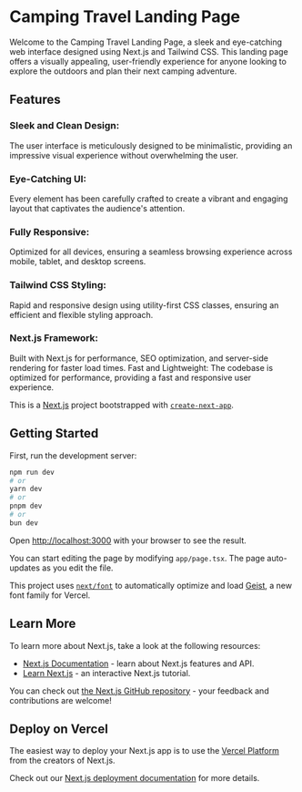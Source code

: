 # Camping Travel Landing Page
Welcome to the Camping Travel Landing Page, a sleek and eye-catching web interface designed using Next.js and Tailwind CSS. This landing page offers a visually appealing, user-friendly experience for anyone looking to explore the outdoors and plan their next camping adventure.

## Features
### Sleek and Clean Design: 
The user interface is meticulously designed to be minimalistic, providing an impressive visual experience without overwhelming the user.
### Eye-Catching UI:
Every element has been carefully crafted to create a vibrant and engaging layout that captivates the audience's attention.
### Fully Responsive:
Optimized for all devices, ensuring a seamless browsing experience across mobile, tablet, and desktop screens.
### Tailwind CSS Styling:
Rapid and responsive design using utility-first CSS classes, ensuring an efficient and flexible styling approach.
### Next.js Framework:
Built with Next.js for performance, SEO optimization, and server-side rendering for faster load times.
Fast and Lightweight: The codebase is optimized for performance, providing a fast and responsive user experience.


This is a [Next.js](https://nextjs.org) project bootstrapped with [`create-next-app`](https://nextjs.org/docs/app/api-reference/cli/create-next-app).

## Getting Started

First, run the development server:

```bash
npm run dev
# or
yarn dev
# or
pnpm dev
# or
bun dev
```

Open [http://localhost:3000](http://localhost:3000) with your browser to see the result.

You can start editing the page by modifying `app/page.tsx`. The page auto-updates as you edit the file.

This project uses [`next/font`](https://nextjs.org/docs/app/building-your-application/optimizing/fonts) to automatically optimize and load [Geist](https://vercel.com/font), a new font family for Vercel.

## Learn More

To learn more about Next.js, take a look at the following resources:

- [Next.js Documentation](https://nextjs.org/docs) - learn about Next.js features and API.
- [Learn Next.js](https://nextjs.org/learn) - an interactive Next.js tutorial.

You can check out [the Next.js GitHub repository](https://github.com/vercel/next.js) - your feedback and contributions are welcome!

## Deploy on Vercel

The easiest way to deploy your Next.js app is to use the [Vercel Platform](https://vercel.com/new?utm_medium=default-template&filter=next.js&utm_source=create-next-app&utm_campaign=create-next-app-readme) from the creators of Next.js.

Check out our [Next.js deployment documentation](https://nextjs.org/docs/app/building-your-application/deploying) for more details.
